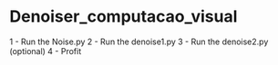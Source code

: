 # Denoiser_computacao_visual

1 - Run the Noise.py
2 - Run the denoise1.py
3 - Run the denoise2.py (optional) 
4 - Profit

